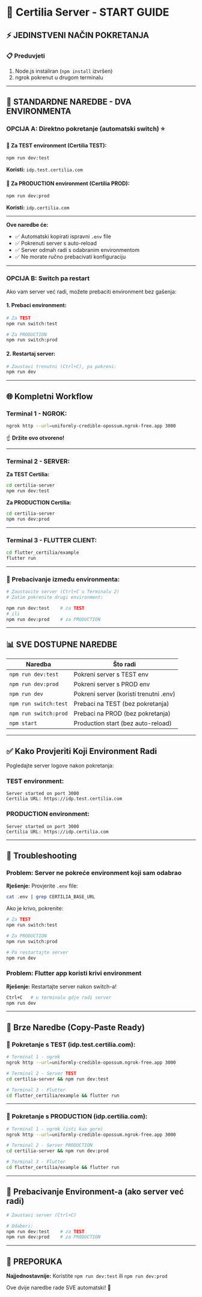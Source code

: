 # 🚀 Certilia Server - START GUIDE

## ⚡ JEDINSTVENI NAČIN POKRETANJA

### 📋 Preduvjeti
1. Node.js instaliran (`npm install` izvršen)
2. ngrok pokrenut u drugom terminalu

---

## 🎯 STANDARDNE NAREDBE - DVA ENVIRONMENTA

### **OPCIJA A: Direktno pokretanje (automatski switch)** ⭐

#### 🧪 Za TEST environment (Certilia TEST):
```bash
npm run dev:test
```
**Koristi:** `idp.test.certilia.com`

#### 🚀 Za PRODUCTION environment (Certilia PROD):
```bash
npm run dev:prod
```
**Koristi:** `idp.certilia.com`

---

**Ove naredbe će:**
- ✅ Automatski kopirati ispravni `.env` file
- ✅ Pokrenuti server s auto-reload
- ✅ Server odmah radi s odabranim environmentom
- ✅ Ne morate ručno prebacivati konfiguraciju

---

### **OPCIJA B: Switch pa restart**

Ako vam server već radi, možete prebaciti environment bez gašenja:

#### 1. Prebaci environment:
```bash
# Za TEST
npm run switch:test

# Za PRODUCTION
npm run switch:prod
```

#### 2. Restartaj server:
```bash
# Zaustavi trenutni (Ctrl+C), pa pokreni:
npm run dev
```

---

## 🌐 Kompletni Workflow

### Terminal 1 - NGROK:
```bash
ngrok http --url=uniformly-credible-opossum.ngrok-free.app 3000
```
☝️ **Držite ovo otvoreno!**

---

### Terminal 2 - SERVER:

**Za TEST Certilia:**
```bash
cd certilia-server
npm run dev:test
```

**Za PRODUCTION Certilia:**
```bash
cd certilia-server
npm run dev:prod
```

---

### Terminal 3 - FLUTTER CLIENT:
```bash
cd flutter_certilia/example
flutter run
```

---

### 🔄 Prebacivanje između environmenta:
```bash
# Zaustavite server (Ctrl+C u Terminalu 2)
# Zatim pokrenite drugi environment:

npm run dev:test    # za TEST
# ili
npm run dev:prod    # za PRODUCTION
```

---

## 📊 SVE DOSTUPNE NAREDBE

| Naredba | Što radi |
|---------|----------|
| `npm run dev:test` | Pokreni server s TEST env |
| `npm run dev:prod` | Pokreni server s PROD env |
| `npm run dev` | Pokreni server (koristi trenutni .env) |
| `npm run switch:test` | Prebaci na TEST (bez pokretanja) |
| `npm run switch:prod` | Prebaci na PROD (bez pokretanja) |
| `npm start` | Production start (bez auto-reload) |

---

## ✅ Kako Provjeriti Koji Environment Radi

Pogledajte server logove nakon pokretanja:

### TEST environment:
```
Server started on port 3000
Certilia URL: https://idp.test.certilia.com
```

### PRODUCTION environment:
```
Server started on port 3000
Certilia URL: https://idp.certilia.com
```

---

## 🐛 Troubleshooting

### Problem: Server ne pokreće environment koji sam odabrao
**Rješenje:** Provjerite `.env` file:
```bash
cat .env | grep CERTILIA_BASE_URL
```

Ako je krivo, pokrenite:
```bash
# Za TEST
npm run switch:test

# Za PRODUCTION
npm run switch:prod

# Pa restartajte server
npm run dev
```

### Problem: Flutter app koristi krivi environment
**Rješenje:** Restartajte server nakon switch-a!
```bash
Ctrl+C   # u terminalu gdje radi server
npm run dev
```

---

## 📝 Brze Naredbe (Copy-Paste Ready)

### 🧪 Pokretanje s TEST (idp.test.certilia.com):
```bash
# Terminal 1 - ngrok
ngrok http --url=uniformly-credible-opossum.ngrok-free.app 3000

# Terminal 2 - Server TEST
cd certilia-server && npm run dev:test

# Terminal 3 - Flutter
cd flutter_certilia/example && flutter run
```

---

### 🚀 Pokretanje s PRODUCTION (idp.certilia.com):
```bash
# Terminal 1 - ngrok (isti kao gore)
ngrok http --url=uniformly-credible-opossum.ngrok-free.app 3000

# Terminal 2 - Server PRODUCTION
cd certilia-server && npm run dev:prod

# Terminal 3 - Flutter
cd flutter_certilia/example && flutter run
```

---

## 🔄 Prebacivanje Environment-a (ako server već radi)

```bash
# Zaustavi server (Ctrl+C)

# Odaberi:
npm run dev:test    # za TEST
npm run dev:prod    # za PRODUCTION
```

---

## 🎯 PREPORUKA

**Najjednostavnije:** Koristite `npm run dev:test` ili `npm run dev:prod`

Ove dvije naredbe rade SVE automatski! 🚀